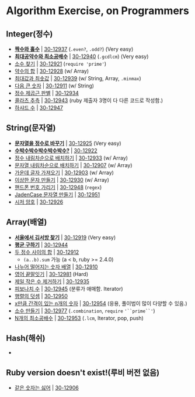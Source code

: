# Algorithm Exercise, on Programmers

## Integer(정수)
- [**짝수와 홀수**](https://programmers.co.kr/learn/courses/30/lessons/12937?language=ruby) | [30-12937](solutions/30-12937.rb) (`.even?`, `.odd?`) (Very easy)
- [**최대공약수와 최소공배수**](https://programmers.co.kr/learn/courses/30/lessons/12940?language=ruby) | [30-12940](solutions/30-12940.rb) (`.gcdlcm`) (Very easy)
- [소수 찾기](https://programmers.co.kr/learn/courses/30/lessons/12921?language=ruby) | [30-12921](solutions/30-12921.rb) (`require 'prime'`)
- [약수의 합](https://programmers.co.kr/learn/courses/30/lessons/12928?language=ruby) | [30-12928](solutions/30-12928.rb) (w/ Array)
- [최대값과 최솟값](https://programmers.co.kr/learn/courses/30/lessons/12939?language=ruby) | [30-12939](solutions/30-12939.rb) (w/ String, Array, `.minmax`)
- [다음 큰 숫자](https://programmers.co.kr/learn/courses/30/lessons/12911?language=ruby) | [30-12911](solutions/30-12911.rb) (w/ String)
- [정수 제곱근 판별](https://programmers.co.kr/learn/courses/30/lessons/12934?language=ruby) | [30-12934](solutions/30-12934.rb)
- [콜라츠 추측](https://programmers.co.kr/learn/courses/30/lessons/12943?language=ruby) | [30-12943](solutions/30-12943.rb) (ruby 제출자 3명이 다 다른 코드로 작성함.)
- [하샤드 수](https://programmers.co.kr/learn/courses/30/lessons/12947?language=ruby) | [30-12947](solutions/30-12947.rb)

## String(문자열)
- [**문자열을 정수로 바꾸기**](https://programmers.co.kr/learn/courses/30/lessons/12925?language=ruby) | [30-12925](solutions/30-12925.rb) (Very easy)
- [**수박수박수박수박수박수?**](https://programmers.co.kr/learn/courses/30/lessons/12922?language=ruby) | [30-12922](solutions/30-12922.rb)
- [정수 내림차순으로 배치하기](https://programmers.co.kr/learn/courses/30/lessons/12933) | [30-12933](solutions/30-12933.rb) (w/ Array)
- [문자열 내림차순으로 배치하기](https://programmers.co.kr/learn/courses/30/lessons/12917?language=ruby) | [30-12907](solutions/30-12907.rb) (w/ Array)
- [가운데 글자 가져오기](https://programmers.co.kr/learn/courses/30/lessons/12903?language=ruby) | [30-12903](solutions/30-12903.rb) (w/ Array)
- [이상한 문자 만들기](https://programmers.co.kr/learn/courses/30/lessons/12930?language=ruby) | [30-12930](solutions/30-12930.rb) (w/ Array)
- [핸드폰 번호 가리기](https://programmers.co.kr/learn/courses/30/lessons/12948?language=ruby) | [30-12948](solutions/30-12948.rb) (`regex`)
- [JadenCase 문자열 만들기](https://programmers.co.kr/learn/courses/30/lessons/12951?language=ruby) | [30-12951](solutions/30-12951.rb)
- [시저 암호](https://programmers.co.kr/learn/courses/30/lessons/12926?language=ruby) | [30-12926](solutions/30-12926.rb)

## Array(배열)
- [**서울에서 김서방 찾기**](https://programmers.co.kr/learn/courses/30/lessons/12919?language=ruby) | [30-12919](solutions/30-12919.rb) (Very easy)
- [**평균 구하기**](https://programmers.co.kr/learn/courses/30/lessons/12944?language=ruby) | [30-12944](solutions/30-12944.rb)
- [두 정수 사이의 합](https://programmers.co.kr/learn/courses/30/lessons/12912?language=ruby) | [30-12912](solutions/30-12912.rb)
  - `(a..b).sum` 가능 (a < b, ruby >= 2.4.0)
- [나누어 떨어지는 숫자 배열](https://programmers.co.kr/learn/courses/30/lessons/12910?language=ruby) | [30-12910](solutions/30-12910.rb)
- [영어 끝말잇기](https://programmers.co.kr/learn/courses/30/lessons/12981?language=ruby) | [30-12981](solutions/30-12981.rb) (Hard)
- [제일 작은 수 제거하기](https://programmers.co.kr/learn/courses/30/lessons/12935?language=ruby) | [30-12935](solutions/30-12935.rb)
- [피보나치 수](https://programmers.co.kr/learn/courses/30/lessons/12945?language=ruby) | [30-12945](solutions/30-12945.rb) (분류가 애매함. Iterator)
- [행렬의 덧셈](https://programmers.co.kr/learn/courses/30/lessons/12950?language=ruby) | [30-12950](solutions/30-12950.rb)
- [x만큼 간격이 있는 n개의 숫자](https://programmers.co.kr/learn/courses/30/lessons/12954?language=ruby) | [30-12954](solutions/30-12954.rb) (응용, 풀이법이 많이 다양할 수 있음.)
- [소수 만들기](https://programmers.co.kr/learn/courses/30/lessons/12977?language=ruby) | [30-12977](solutions/30-12977.rb) (`.combination`, `require` `'``prime``'`)
- [N개의 최소공배수](https://programmers.co.kr/learn/courses/30/lessons/12953?language=ruby) | [30-12953](solutions/30-12953.rb) (`.lcm`, Iterator, pop, push)

## Hash(해쉬)
- 

## Ruby version doesn't exist!(루비 버전 없음)
- [같은 숫자는 싫어](https://programmers.co.kr/learn/courses/30/lessons/12906) | [30-12906](solutions/30-12906.rb)
